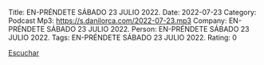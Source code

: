 Title: EN-PRÉNDETE SÁBADO 23 JULIO 2022.
Date: 2022-07-23
Category: Podcast
Mp3: https://s.danilorca.com/2022-07-23.mp3
Company: EN-PRÉNDETE SÁBADO 23 JULIO 2022.
Person: EN-PRÉNDETE SÁBADO 23 JULIO 2022.
Tags: EN-PRÉNDETE SÁBADO 23 JULIO 2022.
Rating: 0

<a href="https://s.danilorca.com/2022-07-23.mp3" type="audio/mpeg">
Escuchar
</a>
